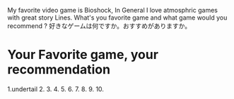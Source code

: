 My favorite video game is Bioshock, In General I love atmosphric games with great story Lines.
What's you favorite game and what game would you recommend ?
好きなゲームは何ですか。おすすめがありますか。

# Your Favorite game, your recommendation
1.undertail
2.
3.
4.
5.
6.
7.
8.
9.
10.
